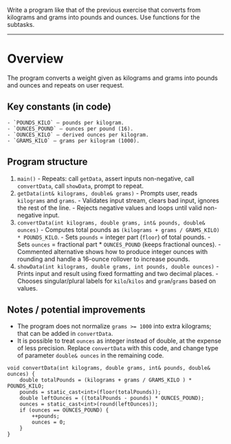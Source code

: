 Write a program like that of the previous exercise that converts from kilograms and
grams into pounds and ounces. Use functions for the subtasks.

---

# Overview  
The program converts a weight given as kilograms and grams into pounds and ounces and repeats on user request.

## Key constants (in code)
    - `POUNDS_KILO` — pounds per kilogram.
    - `OUNCES_POUND` — ounces per pound (16).
    - `OUNCES_KILO` — derived ounces per kilogram.
    - `GRAMS_KILO` — grams per kilogram (1000).

## Program structure
1. `main()`
        - Repeats: call `getData`, assert inputs non\-negative, call `convertData`, call `showData`, prompt to repeat.
2. `getData(int& kilograms, double& grams)`
        - Prompts user, reads `kilograms` and `grams`.
        - Validates input stream, clears bad input, ignores the rest of the line.
        - Rejects negative values and loops until valid non\-negative input.
3. `convertData(int kilograms, double grams, int& pounds, double& ounces)`
        - Computes total pounds as `(kilograms + grams / GRAMS_KILO) * POUNDS_KILO`.
        - Sets `pounds` = integer part (`floor`) of total pounds.
        - Sets `ounces` = fractional part \* `OUNCES_POUND` (keeps fractional ounces).
        - Commented alternative shows how to produce integer ounces with rounding and handle a 16\-ounce rollover to increase pounds.
4. `showData(int kilograms, double grams, int pounds, double ounces)`
        - Prints input and result using fixed formatting and two decimal places.
        - Chooses singular/plural labels for `kilo`/`kilos` and `gram`/`grams` based on values.

## Notes / potential improvements
- The program does not normalize `grams >= 1000` into extra kilograms; that can be added in `convertData`.
- It is possible to treat `ounces` as integer instead of double, at the expense of less precision.
  Replace `convertData` with this code, and change type of parameter `double& ounces` in the remaining code.

```
void convertData(int kilograms, double grams, int& pounds, double& ounces) {
    double totalPounds = (kilograms + grams / GRAMS_KILO ) * POUNDS_KILO;
    pounds = static_cast<int>(floor(totalPounds));
    double leftOunces = ((totalPounds - pounds) * OUNCES_POUND);
    ounces = static_cast<int>(round(leftOunces));
    if (ounces == OUNCES_POUND) {
        ++pounds;
        ounces = 0; 
    }
}
```